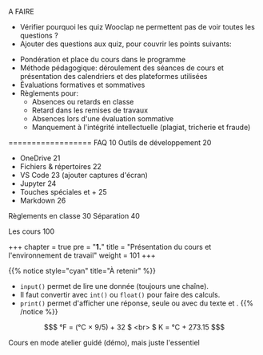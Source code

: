 A FAIRE

- Vérifier pourquoi les quiz Wooclap ne permettent pas de voir toutes les questions ?
- Ajouter des questions aux quiz, pour couvrir les points suivants:
* Pondération et place du cours dans le programme
* Méthode pédagogique: déroulement des séances de cours et présentation des calendriers et des plateformes utilisées
* Évaluations formatives et sommatives
* Règlements pour:
	* Absences ou retards en classe
	* Retard dans les remises de travaux
	* Absences lors d'une évaluation sommative
	* Manquement à l'intégrité intellectuelle (plagiat, tricherie et fraude)


==================
FAQ 				10
Outils de développement		20
- OneDrive			21
- Fichiers & répertoires	22
- VS Code			23 (ajouter captures d'écran)
- Jupyter			24
- Touches spéciales et +	25
- Markdown			26

Règlements en classe		30
Séparation			40

Les cours			100


+++
chapter = true
pre = "<b>1.</b>"
title = "Présentation du cours et l'environnement de travail"
weight = 101
+++

{{% notice style="cyan" title="À retenir" %}}
* `input()` permet de lire une donnée (toujours une chaîne).
* Il faut convertir avec `int()` ou `float()` pour faire des calculs.
* `print()` permet d'afficher une réponse, seule ou avec du texte et .
{{% /notice %}}

```math
$ °F = (°C × 9/5) + 32 $  <br> 
$ K = °C + 273.15 $
```

Cours en mode atelier guidé (démo), mais juste l'essentiel
